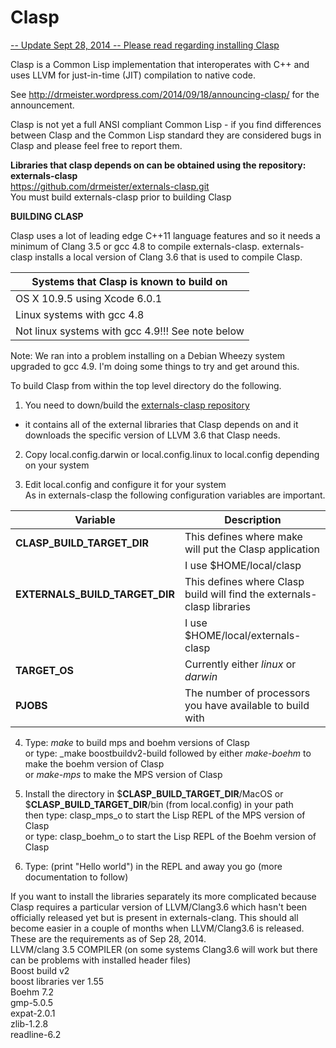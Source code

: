 Clasp
===============

<a href="http://drmeister.wordpress.com/2014/09/26/building-clasp-and-externals-clasp/">-- Update Sept 28, 2014 --  Please read regarding installing Clasp</a>


Clasp is a Common Lisp implementation that interoperates with C++ and uses LLVM for just-in-time (JIT) compilation to native code.  

See http://drmeister.wordpress.com/2014/09/18/announcing-clasp/ for the announcement.

Clasp is not yet a full ANSI compliant Common Lisp - if you find differences between Clasp and the Common Lisp standard they are considered bugs in Clasp and please feel free to report them.

**Libraries that clasp depends on can be obtained using the repository: externals-clasp**<br>
https://github.com/drmeister/externals-clasp.git<br>
You must build externals-clasp prior to building Clasp

**BUILDING CLASP**

Clasp uses a lot of leading edge C++11 language features and so it needs a minimum of Clang 3.5 or gcc 4.8 to compile externals-clasp.   externals-clasp installs a local version of Clang 3.6 that is used to compile Clasp.

| Systems that Clasp is known to build on |
| -------------------------------------- |
| OS X 10.9.5 using Xcode 6.0.1          |
| Linux systems with gcc 4.8              |
| Not linux systems with gcc 4.9!!! See note below|

Note: We ran into a problem installing on a Debian Wheezy system upgraded to gcc 4.9.  I'm doing some things to try and get around this.

To build Clasp from within the top level directory do the following.

1) You need to down/build the <a href="https://github.com/drmeister/externals-clasp">externals-clasp repository</a><br>
- it contains all of the external libraries that Clasp depends on and it downloads the specific version of LLVM 3.6 that Clasp needs.

2) Copy local.config.darwin or local.config.linux to local.config depending on your system

3) Edit local.config and configure it for your system<br>
As in externals-clasp the following configuration variables are important.

| Variable  |   Description 
| ------------- | --------------|
| **CLASP_BUILD_TARGET_DIR**    | This defines where make will put the Clasp application  |
|                               | I use $HOME/local/clasp |
| **EXTERNALS_BUILD_TARGET_DIR**  | This defines where Clasp build will find the externals-clasp libraries  |
|                                 | I use $HOME/local/externals-clasp |
|**TARGET_OS**                    |Currently either _linux_ or _darwin_|
|**PJOBS**                        |The number of processors you have available to build with|


4) Type:    _make_        to build mps and boehm versions of Clasp<br>
   or type: _make boostbuildv2-build      followed by
     either _make-boehm_  to make the boehm version of Clasp<br>
         or _make-mps_    to make the MPS version of Clasp

5) Install the directory in $**CLASP_BUILD_TARGET_DIR**/MacOS or $**CLASP_BUILD_TARGET_DIR**/bin (from local.config) in your path<br>
   then type: clasp_mps_o     to start the Lisp REPL of the MPS version of Clasp<br>
   or type:   clasp_boehm_o   to start the Lisp REPL of the Boehm version of Clasp

6) Type: (print "Hello world")  in the REPL and away you go (more documentation to follow)


If you want to install the libraries separately its more complicated because Clasp requires a particular version of LLVM/Clang3.6 which hasn't been officially released yet but is present in externals-clang.
This should all become easier in a couple of months when LLVM/Clang3.6 is released.<br>
These are the requirements as of Sep 28, 2014.<br>
LLVM/clang 3.5 COMPILER (on some systems Clang3.6 will work but there can be problems with installed header files)<br>
Boost build v2<br>
boost libraries ver 1.55<br>
Boehm 7.2<br>
gmp-5.0.5<br>
expat-2.0.1<br>
zlib-1.2.8<br>
readline-6.2<br>
